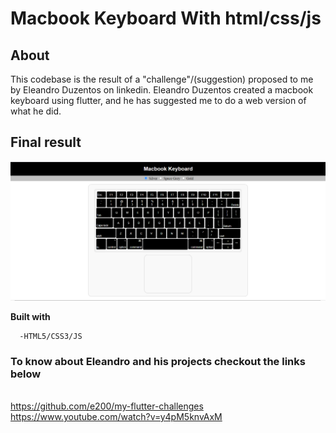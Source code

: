 # **Macbook Keyboard With html/css/js**

## **About**

This codebase is the result of a "challenge"/(suggestion) proposed to me by Eleandro Duzentos on linkedin. Eleandro Duzentos created
a macbook keyboard using flutter, and he has suggested me to do a web version of what he did. 

## **Final result**
![user-interface-screenshot](https://github.com/Matiastomas/mac-keyboard-html-css-js/blob/main/img/final-iu.PNG)

**Built with**
  ```
    -HTML5/CSS3/JS
```
### **To know about Eleandro and his projects checkout the links below**
 </br>https://github.com/e200/my-flutter-challenges </br>
 https://www.youtube.com/watch?v=y4pM5knvAxM
 

